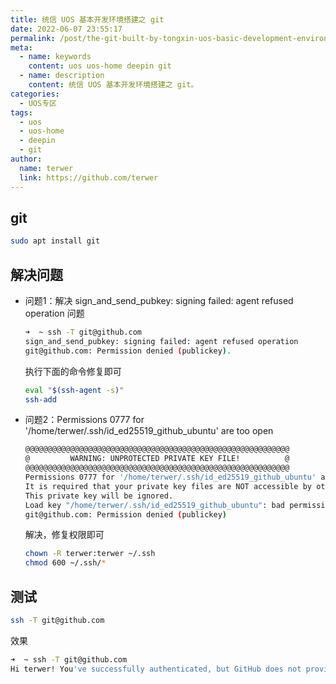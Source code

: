 ```yaml
---
title: 统信 UOS 基本开发环境搭建之 git
date: 2022-06-07 23:55:17
permalink: /post/the-git-built-by-tongxin-uos-basic-development-environment.html
meta:
  - name: keywords
    content: uos uos-home deepin git
  - name: description
    content: 统信 UOS 基本开发环境搭建之 git。
categories:
  - UOS专区
tags:
  - uos
  - uos-home
  - deepin
  - git
author: 
  name: terwer
  link: https://github.com/terwer
---
```

## git

```bash
sudo apt install git
```

## 解决问题

- 问题1：解决 sign_and_send_pubkey: signing failed: agent refused operation 问题

  ```bash
  ➜  ~ ssh -T git@github.com
  sign_and_send_pubkey: signing failed: agent refused operation
  git@github.com: Permission denied (publickey).
  ```

  执行下面的命令修复即可

  ```bash
  eval "$(ssh-agent -s)"
  ssh-add
  ```

- 问题2：Permissions 0777 for '/home/terwer/.ssh/id_ed25519_github_ubuntu' are too open

  ```bash
  @@@@@@@@@@@@@@@@@@@@@@@@@@@@@@@@@@@@@@@@@@@@@@@@@@@@@@@@@@@
  @         WARNING: UNPROTECTED PRIVATE KEY FILE!          @
  @@@@@@@@@@@@@@@@@@@@@@@@@@@@@@@@@@@@@@@@@@@@@@@@@@@@@@@@@@@
  Permissions 0777 for '/home/terwer/.ssh/id_ed25519_github_ubuntu' are too open.
  It is required that your private key files are NOT accessible by others.
  This private key will be ignored.
  Load key "/home/terwer/.ssh/id_ed25519_github_ubuntu": bad permissions
  git@github.com: Permission denied (publickey)
  ```

  解决，修复权限即可

  ```bash
  chown -R terwer:terwer ~/.ssh
  chmod 600 ~/.ssh/*
  ```

## 测试

```bash
ssh -T git@github.com
```

效果

```bash
➜  ~ ssh -T git@github.com
Hi terwer! You've successfully authenticated, but GitHub does not provide shell access.
```

